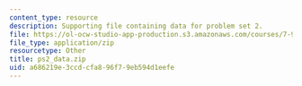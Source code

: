 ```yaml
---
content_type: resource
description: Supporting file containing data for problem set 2.
file: https://ol-ocw-studio-app-production.s3.amazonaws.com/courses/7-90j-computational-functional-genomics-spring-2005/a686219e3ccdcfa896f79eb594d1eefe_ps2_data.zip
file_type: application/zip
resourcetype: Other
title: ps2_data.zip
uid: a686219e-3ccd-cfa8-96f7-9eb594d1eefe
---
```

